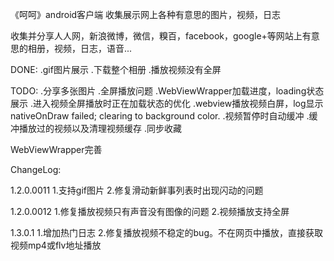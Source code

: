 ﻿《呵呵》android客户端
收集展示网上各种有意思的图片，视频，日志

收集并分享人人网，新浪微博，微信，糗百，facebook，google+等网站上有意思的相册，视频，日志，语音...


DONE:
.gif图片展示
.下载整个相册
.播放视频没有全屏

TODO:
.分享多张图片
.全屏播放问题
.WebViewWrapper加载进度，loading状态展示
.进入视频全屏播放时正在加载状态的优化
.webview播放视频白屏，log显示nativeOnDraw failed; clearing to background color.
.视频暂停时自动缓冲
.缓冲播放过的视频以及清理视频缓存
.同步收藏

WebViewWrapper完善

ChangeLog:

1.2.0.0011
    1.支持gif图片
    2.修复滑动新鲜事列表时出现闪动的问题

1.2.0.0012
    1.修复播放视频只有声音没有图像的问题
    2.视频播放支持全屏
    
1.3.0.1
    1.增加热门日志
    2.修复播放视频不稳定的bug。不在网页中播放，直接获取视频mp4或flv地址播放
